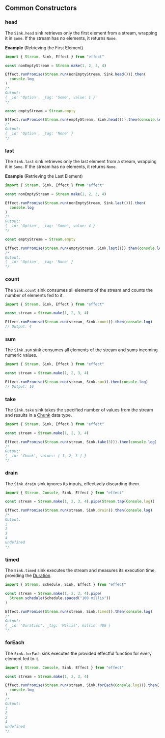 ## Common Constructors

### head

The `Sink.head` sink retrieves only the first element from a stream, wrapping it in `Some`. If the stream has no elements, it returns `None`.

**Example** (Retrieving the First Element)

```ts twoslash
import { Stream, Sink, Effect } from "effect"

const nonEmptyStream = Stream.make(1, 2, 3, 4)

Effect.runPromise(Stream.run(nonEmptyStream, Sink.head())).then(
  console.log
)
/*
Output:
{ _id: 'Option', _tag: 'Some', value: 1 }
*/

const emptyStream = Stream.empty

Effect.runPromise(Stream.run(emptyStream, Sink.head())).then(console.log)
/*
Output:
{ _id: 'Option', _tag: 'None' }
*/
```

### last

The `Sink.last` sink retrieves only the last element from a stream, wrapping it in `Some`. If the stream has no elements, it returns `None`.

**Example** (Retrieving the Last Element)

```ts twoslash
import { Stream, Sink, Effect } from "effect"

const nonEmptyStream = Stream.make(1, 2, 3, 4)

Effect.runPromise(Stream.run(nonEmptyStream, Sink.last())).then(
  console.log
)
/*
Output:
{ _id: 'Option', _tag: 'Some', value: 4 }
*/

const emptyStream = Stream.empty

Effect.runPromise(Stream.run(emptyStream, Sink.last())).then(console.log)
/*
Output:
{ _id: 'Option', _tag: 'None' }
*/
```

### count

The `Sink.count` sink consumes all elements of the stream and counts the number of elements fed to it.

```ts twoslash
import { Stream, Sink, Effect } from "effect"

const stream = Stream.make(1, 2, 3, 4)

Effect.runPromise(Stream.run(stream, Sink.count)).then(console.log)
// Output: 4
```

### sum

The `Sink.sum` sink consumes all elements of the stream and sums incoming numeric values.

```ts twoslash
import { Stream, Sink, Effect } from "effect"

const stream = Stream.make(1, 2, 3, 4)

Effect.runPromise(Stream.run(stream, Sink.sum)).then(console.log)
// Output: 10
```

### take

The `Sink.take` sink takes the specified number of values from the stream and results in a [Chunk](/docs/data-types/chunk/) data type.

```ts twoslash
import { Stream, Sink, Effect } from "effect"

const stream = Stream.make(1, 2, 3, 4)

Effect.runPromise(Stream.run(stream, Sink.take(3))).then(console.log)
/*
Output:
{ _id: 'Chunk', values: [ 1, 2, 3 ] }
*/
```

### drain

The `Sink.drain` sink ignores its inputs, effectively discarding them.

```ts twoslash
import { Stream, Console, Sink, Effect } from "effect"

const stream = Stream.make(1, 2, 3, 4).pipe(Stream.tap(Console.log))

Effect.runPromise(Stream.run(stream, Sink.drain)).then(console.log)
/*
Output:
1
2
3
4
undefined
*/
```

### timed

The `Sink.timed` sink executes the stream and measures its execution time, providing the [Duration](/docs/data-types/duration/).

```ts twoslash
import { Stream, Schedule, Sink, Effect } from "effect"

const stream = Stream.make(1, 2, 3, 4).pipe(
  Stream.schedule(Schedule.spaced("100 millis"))
)

Effect.runPromise(Stream.run(stream, Sink.timed)).then(console.log)
/*
Output:
{ _id: 'Duration', _tag: 'Millis', millis: 408 }
*/
```

### forEach

The `Sink.forEach` sink executes the provided effectful function for every element fed to it.

```ts twoslash
import { Stream, Console, Sink, Effect } from "effect"

const stream = Stream.make(1, 2, 3, 4)

Effect.runPromise(Stream.run(stream, Sink.forEach(Console.log))).then(
  console.log
)
/*
Output:
1
2
3
4
undefined
*/
```
